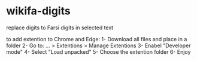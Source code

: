 # wikifa-digits
replace digits to Farsi digits in selected text

to add extention to Chrome and Edge:
1- Download all files and place in a folder
2- Go to: ... > Extentions > Manage Extentions
3- Enabel "Developer mode"
4- Select "Load unpacked"
5- Choose the extention folder
6- Enjoy